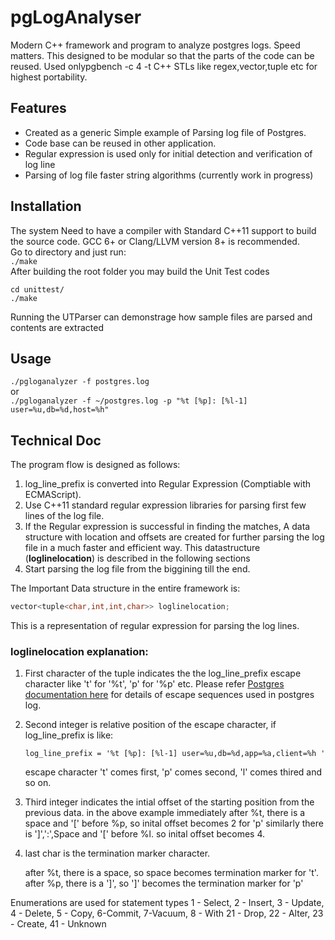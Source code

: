 # pgLogAnalyser
Modern C++ framework and program to analyze postgres logs. Speed matters.
This designed to be modular so that the parts of the code can be reused.
Used onlypgbench -c 4 -t C++ STLs like regex,vector,tuple etc for highest portability.

## Features
* Created as a generic Simple example of Parsing log file of Postgres.
* Code base can be reused in other application.
* Regular expression is used only for initial detection and verification of log line
* Parsing of log file faster string algorithms (currently work in progress)

## Installation
The system Need to have a compiler with Standard C++11 support to build the source code. GCC 6+ or Clang/LLVM version 8+ is recommended.  
Go to directory and just run:  
```./make``` 
</br>After building the root folder you may build the Unit Test codes

```
cd unittest/
./make
```
Running the UTParser can demonstrage how sample files are parsed and contents are extracted


## Usage 
```./pgloganalyzer -f postgres.log```  
or  
```./pgloganalyzer -f ~/postgres.log -p "%t [%p]: [%l-1] user=%u,db=%d,host=%h"```


## Technical Doc
  
The program flow is designed as follows:
1. log_line_prefix is converted into Regular Expression (Comptiable with ECMAScript).
2. Use C++11 standard regular expression libraries for parsing first few lines of the log file.
3. If the Regular expression is successful in finding the matches, A data structure with location and offsets are created for further parsing the log file in a much faster and efficient way. This datastructure (**loglinelocation**) is described in the following sections
4. Start parsing the log file from the biggining till the end.

The Important Data structure in the entire framework is: 

```c++
vector<tuple<char,int,int,char>> loglinelocation;
```

This is a representation of regular expression for parsing the log lines.

### **loglinelocation** explanation:
1. First character of the tuple indicates the the log\_line\_prefix escape character like 't' for '%t', 'p' for '%p' etc.
     Please refer [Postgres documentation here](https://www.postgresql.org/docs/9.5/static/runtime-config-logging.html#GUC-LOG-LINE-PREFIX) for details of escape sequences used in postgres log.
2. Second integer is relative position of the escape character, if log\_line\_prefix is like:
       
   ```log_line_prefix = '%t [%p]: [%l-1] user=%u,db=%d,app=%a,client=%h '```
       
   escape character 't' comes first, 'p' comes second, 'l' comes thired and so on.
     
3. Third integer indicates the intial offset of the starting position from the previous data.
     in the above example immediately after %t, there is a space and '[' before %p, so inital offset becomes 2 for 'p'
     similarly there is ']',':',Space and '[' before %l. so inital offset becomes 4.

4. last char is the termination marker character.
     
     after %t, there is a space, so space becomes termination marker for 't'.
after %p, there is a ']', so ']' becomes the termination marker for 'p'

Enumerations are used for statement types
1 - Select, 2 - Insert, 3 - Update, 4 - Delete, 5 - Copy, 6-Commit, 7-Vacuum, 8 - With
21 - Drop, 22 - Alter, 23 - Create,
41 - Unknown 
